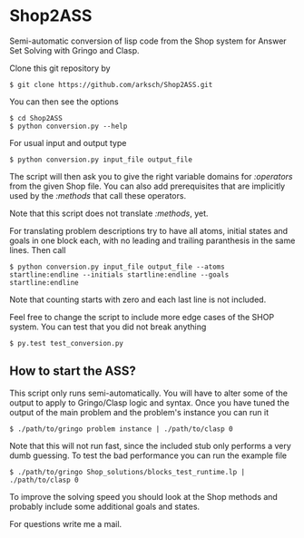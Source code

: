 Shop2ASS
========

Semi-automatic conversion of lisp code from the Shop system for Answer Set Solving with Gringo and Clasp.

Clone this git repository by

    $ git clone https://github.com/arksch/Shop2ASS.git

You can then see the options

    $ cd Shop2ASS
    $ python conversion.py --help
    
For usual input and output type

    $ python conversion.py input_file output_file
    
The script will then ask you to give the right variable domains for *:operators* from the given Shop file.
You can also add prerequisites that are implicitly used by the *:methods* that call these operators.

Note that this script does not translate *:methods*, yet.

For translating problem descriptions try to have all atoms, initial states and goals in one block each,
with no leading and trailing paranthesis in the same lines. Then call

    $ python conversion.py input_file output_file --atoms startline:endline --initials startline:endline --goals startline:endline
    
Note that counting starts with zero and each last line is not included.

Feel free to change the script to include more edge cases of the SHOP system.
You can test that you did not break anything

    $ py.test test_conversion.py

How to start the ASS?
---------------------

This script only runs semi-automatically.
You will have to alter some of the output to apply to Gringo/Clasp logic and syntax.
Once you have tuned the output of the main problem and the problem's instance you can run it

    $ ./path/to/gringo problem instance | ./path/to/clasp 0

Note that this will not run fast, since the included stub only performs a very dumb guessing.
To test the bad performance you can run the example file

    $ ./path/to/gringo Shop_solutions/blocks_test_runtime.lp | ./path/to/clasp 0

To improve the solving speed you should look at the Shop methods and probably include some additional goals and states.

For questions write me a mail.
